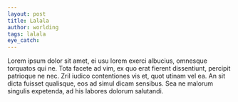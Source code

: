 ```yaml
---
layout: post
title: Lalala
author: worlding
tags: lalala
eye_catch:
---
```


Lorem ipsum dolor sit amet, ei usu lorem exerci albucius, omnesque torquatos qui ne. Tota facete ad vim, ex quo erat fierent dissentiunt, percipit patrioque ne nec. Zril iudico contentiones vis et, quot utinam vel ea. An sit dicta fuisset qualisque, eos ad simul dicam sensibus. Sea ne malorum singulis expetenda, ad his labores dolorum salutandi.
